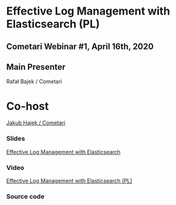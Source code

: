 # Effective Log Management with Elasticsearch (PL)

## Cometari Webinar #1, April 16th, 2020

## Main Presenter

Rafał Bajek / Cometari

# Co-host

[Jakub Hajek / Cometari](https://github.com/jakubhajek)

### Slides

[Effective Log Management with Elasticsearch](effective-logmanagment-with-elasticsearch.pdf)

### Video 

[Effective Log Management with Elasticsearch (PL)]()

### Source code


